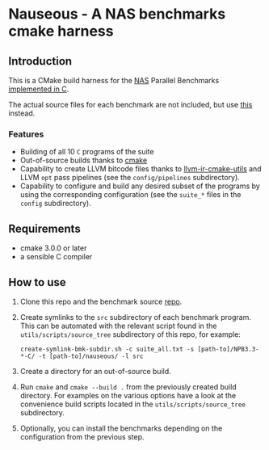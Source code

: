# Nauseous - A NAS benchmarks cmake harness

## Introduction

This is a CMake build harness for the [NAS][1] Parallel Benchmarks [implemented in C][2].

The actual source files for each benchmark are not included, but use [this][3] instead.


### Features

- Building of all 10 `C` programs of the suite
- Out-of-source builds thanks to [cmake][4]
- Capability to create LLVM bitcode files thanks to [llvm-ir-cmake-utils][5] and LLVM `opt` pass pipelines (see the
  `config/pipelines` subdirectory).
- Capability to configure and build any desired subset of the programs by using the corresponding configuration (see the
  `suite_*` files in the `config` subdirectory).


## Requirements

- cmake 3.0.0 or later
- a sensible C compiler


## How to use

1. Clone this repo and the benchmark source [repo][2].
2. Create symlinks to the `src` subdirectory of each benchmark program.
   This can be automated with the relevant script found in the `utils/scripts/source_tree` subdirectory of this repo, 
   for example:

   `create-symlink-bmk-subdir.sh -c suite_all.txt -s [path-to]/NPB3.3-*-C/ -t [path-to]/nauseous/ -l src`

3. Create a directory for an out-of-source build.
4. Run `cmake` and `cmake --build .` from the previously created build directory.
   For examples on the various options have a look at the convenience build scripts located in the
   `utils/scripts/source_tree` subdirectory.
5. Optionally, you can install the benchmarks depending on the configuration from the previous step.


[1]: www.nas.nasa.gov/publications/npb.html
[2]: http://aces.snu.ac.kr/software/snu-npb/
[3]: https://github.com/compor/SNU_NPB
[4]: https://cmake.org
[5]: https://github.com/compor/llvm-ir-cmake-utils

